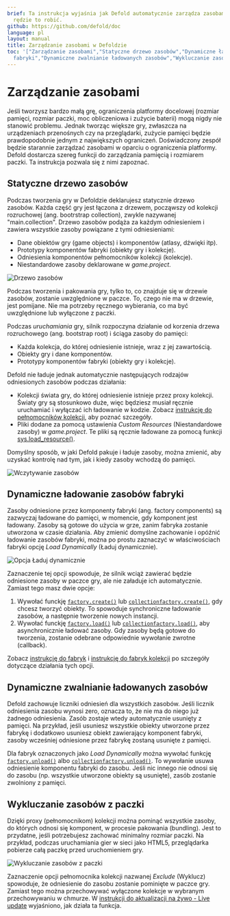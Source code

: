 ```yaml
---
brief: Ta instrukcja wyjaśnia jak Defold automatycznie zarządza zasobami i jak można
  rędzie to robić.
github: https://github.com/defold/doc
language: pl
layout: manual
title: Zarządzanie zasobami w Defoldzie
toc: '["Zarządzanie zasobami","Statyczne drzewo zasobów","Dynamiczne ładowanie zasobów
  fabryki","Dynamiczne zwalnianie ładowanych zasobów","Wykluczanie zasobów z paczki"]'
---
```


# Zarządzanie zasobami

Jeśli tworzysz bardzo małą grę, ograniczenia platformy docelowej (rozmiar pamięci, rozmiar paczki, moc obliczeniowa i zużycie baterii) mogą nigdy nie stanowić problemu. Jednak tworząc większe gry, zwłaszcza na urządzeniach przenośnych czy na przeglądarki, zużycie pamięci będzie prawdopodobnie jednym z największych ograniczeń. Doświadczony zespół będzie starannie zarządzać zasobami w oparciu o ograniczenia platformy. Defold dostarcza szereg funkcji do zarządzania pamięcią i rozmiarem paczki. Ta instrukcja pozwala się z nimi zapoznać.

## Statyczne drzewo zasobów

Podczas tworzenia gry w Defoldzie deklarujesz statycznie drzewo zasobów. Każda część gry jest łączona z drzewem, począwszy od kolekcji rozruchowej (ang. bootrstrap collection), zwykle nazywanej "main.collection". Drzewo zasobów podąża za każdym odniesieniem i zawiera wszystkie zasoby powiązane z tymi odniesieniami:

- Dane obiektów gry (game objects) i komponentów (atlasy, dźwięki itp).
- Prototypy komponentów fabryki (obiekty gry i kolekcje).
- Odniesienia komponentów pełnomocników kolekcji (kolekcje).
- Niestandardowe zasoby deklarowane w *game.project*.

![Drzewo zasobów](/manuals/images/resource/resource_tree.png)

Podczas tworzenia i pakowania gry, tylko to, co znajduje się w drzewie zasobów, zostanie uwzględnione w paczce. To, czego nie ma w drzewie, jest pomijane. Nie ma potrzeby ręcznego wybierania, co ma być uwzględnione lub wyłączone z paczki.

Podczas *uruchamiania* gry, silnik rozpoczyna działanie od korzenia drzewa rozruchowego (ang. bootstrap root) i ściąga zasoby do pamięci:

- Każda kolekcja, do której odniesienie istnieje, wraz z jej zawartością.
- Obiekty gry i dane komponentów.
- Prototypy komponentów fabryki (obiekty gry i kolekcje).

Defold nie ładuje jednak automatycznie następujących rodzajów odniesionych zasobów podczas działania:

- Kolekcji świata gry, do której odniesienie istnieje przez proxy kolekcji. Światy gry są stosunkowo duże, więc będziesz musiał ręcznie uruchamiać i wyłączać ich ładowanie w kodzie. Zobacz [instrukcję do pełnomocników kolekcji](/pl/manuals/collection-proxy), aby poznać szczegóły.
- Pliki dodane za pomocą ustawienia *Custom Resources* (Niestandardowe zasoby) w *game.project*. Te pliki są ręcznie ładowane za pomocą funkcji [sys.load_resource()](/ref/sys/#sys.load_resource).

Domyślny sposób, w jaki Defold pakuje i ładuje zasoby, można zmienić, aby uzyskać kontrolę nad tym, jak i kiedy zasoby wchodzą do pamięci.

![Wczytywanie zasobów](/manuals/images/resource/loading.png)

## Dynamiczne ładowanie zasobów fabryki

Zasoby odniesione przez komponenty fabryki (ang. factory components) są zazwyczaj ładowane do pamięci, w momencie, gdy komponent jest ładowany. Zasoby są gotowe do użycia w grze, zanim fabryka zostanie utworzona w czasie działania. Aby zmienić domyślne zachowanie i opóźnić ładowanie zasobów fabryki, można po prostu zaznaczyć w właściwościach fabryki opcję *Load Dynamically* (Ładuj dynamicznie).

![Opcja Ładuj dynamicznie](/manuals/images/resource/load_dynamically.png)

Zaznaczenie tej opcji spowoduje, że silnik wciąż zawierać będzie odniesione zasoby w paczce gry, ale nie załaduje ich automatycznie. Zamiast tego masz dwie opcje:

1. Wywołać funckję [`factory.create()`](/ref/factory/#factory.create) lub [`collectionfactory.create()`](/ref/collectionfactory/#collectionfactory.create), gdy chcesz tworzyć obiekty. To spowoduje synchroniczne ładowanie zasobów, a następnie tworzenie nowych instancji.
2. Wywołać funckję [`factory.load()`](/ref/factory/#factory.load) lub [`collectionfactory.load()`](/ref/collectionfactory/#collectionfactory.load), aby asynchronicznie ładować zasoby. Gdy zasoby będą gotowe do tworzenia, zostanie odebrane odpowiednie wywołanie zwrotne (callback).

Zobacz [instrukcję do fabryk](/pl/manuals/factory) i [instrukcję do fabryk kolekcji](/pl/manuals/collection-factory) po szczegóły dotyczące działania tych opcji.

## Dynamiczne zwalnianie ładowanych zasobów

Defold zachowuje liczniki odniesień dla wszystkich zasobów. Jeśli licznik odniesienia zasobu wynosi zero, oznacza to, że nie ma do niego już żadnego odniesienia. Zasób zostaje wtedy automatycznie usunięty z pamięci. Na przykład, jeśli usuniesz wszystkie obiekty utworzone przez fabrykę i dodatkowo usuniesz obiekt zawierający komponent fabryki, zasoby wcześniej odniesione przez fabrykę zostaną usunięte z pamięci.

Dla fabryk oznaczonych jako *Load Dynamically* można wywołać funkcję [`factory.unload()`](/ref/factory/#factory.unload) albo [`collectionfactory.unload()`](/ref/collectionfactory/#collectionfactory.unload). To wywołanie usuwa odniesienie komponentu fabryki do zasobu. Jeśli nic innego nie odnosi się do zasobu (np. wszystkie utworzone obiekty są usunięte), zasób zostanie zwolniony z pamięci.

## Wykluczanie zasobów z paczki

Dzięki proxy (pełnomocnikom) kolekcji można pominąć wszystkie zasoby, do których odnosi się komponent, w procesie pakowania (bundling). Jest to przydatne, jeśli potrzebujesz zachować minimalny rozmiar paczki. Na przykład, podczas uruchamiania gier w sieci jako HTML5, przeglądarka pobierze całą paczkę przed uruchomieniem gry.

![Wykluczanie zasobów z paczki](/manuals/images/resource/exclude.png)

Zaznaczenie opcji pełnomocnika kolekcji nazwanej *Exclude* (Wyklucz) spowoduje, że odniesienie do zasobu zostanie pominięte w paczce gry. Zamiast tego można przechowywać wyłączone kolekcje w wybranym przechowywaniu w chmurze. W [instrukcji do aktualizacji na żywo - Live update](/pl/manuals/live-update/) wyjaśniono, jak działa ta funkcja.